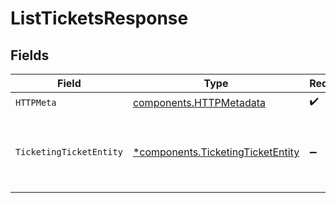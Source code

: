 # ListTicketsResponse


## Fields

| Field                                                                                 | Type                                                                                  | Required                                                                              | Description                                                                           |
| ------------------------------------------------------------------------------------- | ------------------------------------------------------------------------------------- | ------------------------------------------------------------------------------------- | ------------------------------------------------------------------------------------- |
| `HTTPMeta`                                                                            | [components.HTTPMetadata](../../models/components/httpmetadata.md)                    | :heavy_check_mark:                                                                    | N/A                                                                                   |
| `TicketingTicketEntity`                                                               | [*components.TicketingTicketEntity](../../models/components/ticketingticketentity.md) | :heavy_minus_sign:                                                                    | List all of the tickets that have been added to the organiation                       |